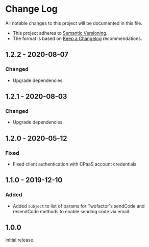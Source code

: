 # Change Log

All notable changes to this project will be documented in this file.

+ This project adheres to [Semantic Versioning](https://semver.org/spec/v2.0.0.html).
+ The format is based on [Keep a Changelog](https://keepachangelog.com/en/1.0.0/) recommendations.

## 1.2.2 - 2020-08-07

### Changed
- Upgrade dependencies.

## 1.2.1 - 2020-08-03

### Changed
- Upgrade dependencies.

## 1.2.0 - 2020-05-12

### Fixed
- Fixed client authentication with CPaaS account credentials.

## 1.1.0 - 2019-12-10

### Added
- Added `subject` to list of params for Twofactor's sendCode and resendCode methods to enable sending code via email.

## 1.0.0

Initial release.
